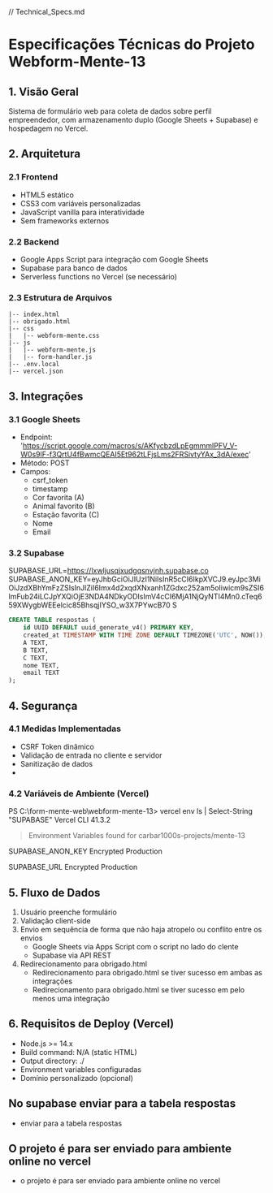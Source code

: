 // Technical_Specs.md

# Especificações Técnicas do Projeto Webform-Mente-13

## 1. Visão Geral
Sistema de formulário web para coleta de dados sobre perfil empreendedor, com armazenamento duplo (Google Sheets + Supabase) e hospedagem no Vercel.

## 2. Arquitetura

### 2.1 Frontend
- HTML5 estático
- CSS3 com variáveis personalizadas
- JavaScript vanilla para interatividade
- Sem frameworks externos

### 2.2 Backend
- Google Apps Script para integração com Google Sheets
- Supabase para banco de dados
- Serverless functions no Vercel (se necessário)

### 2.3 Estrutura de Arquivos
```
|-- index.html
|-- obrigado.html
|-- css
|   |-- webform-mente.css
|-- js
|   |-- webform-mente.js
|   |-- form-handler.js
|-- .env.local
|-- vercel.json
```

## 3. Integrações

### 3.1 Google Sheets
- Endpoint: 'https://script.google.com/macros/s/AKfycbzdLpEgmmmlPFV_V-W0s9lF-f3QrtU4fBwmcQEAI5Et962tLFjsLms2FRSivtyYAx_3dA/exec'
- Método: POST
- Campos:
  - csrf_token
  - timestamp
  - Cor favorita (A)
  - Animal favorito (B)
  - Estação favorita (C)
  - Nome
  - Email

### 3.2 Supabase

SUPABASE_URL=https://lxwljusqjxudgqsnvjnh.supabase.co
SUPABASE_ANON_KEY=eyJhbGciOiJIUzI1NiIsInR5cCI6IkpXVCJ9.eyJpc3MiOiJzdXBhYmFzZSIsInJlZiI6Imx4d2xqdXNxanh1ZGdxc252am5oIiwicm9sZSI6ImFub24iLCJpYXQiOjE3NDA4NDkyODIsImV4cCI6MjA1NjQyNTI4Mn0.cTeq659XWygbWEEelcic85BhsqjIYSO_w3X7PYwcB70
S

```sql
CREATE TABLE respostas (
    id UUID DEFAULT uuid_generate_v4() PRIMARY KEY,
    created_at TIMESTAMP WITH TIME ZONE DEFAULT TIMEZONE('UTC', NOW()),
    A TEXT,
    B TEXT,
    C TEXT,
    nome TEXT,
    email TEXT
);
```

## 4. Segurança

### 4.1 Medidas Implementadas
- CSRF Token dinâmico
- Validação de entrada no cliente e servidor
- Sanitização de dados
- 

### 4.2 Variáveis de Ambiente (Vercel)
PS C:\form-mente-web\webform-mente-13> vercel env ls | Select-String "SUPABASE"
Vercel CLI 41.3.2
> Environment Variables found for carbar1000s-projects/mente-13 

SUPABASE_ANON_KEY     Encrypted           Production          
  
SUPABASE_URL          Encrypted           Production          




## 5. Fluxo de Dados
1. Usuário preenche formulário
2. Validação client-side
3. Envio em sequência de forma que não haja atropelo ou conflito entre os envios
   - Google Sheets via Apps Script com o script no lado do clente
   - Supabase via API REST
4. Redirecionamento para obrigado.html
   - Redirecionamento para obrigado.html se tiver sucesso em ambas as integrações
   - Redirecionamento para obrigado.html se tiver sucesso em pelo menos uma integração

## 6. Requisitos de Deploy (Vercel)
- Node.js >= 14.x
- Build command: N/A (static HTML)
- Output directory: ./
- Environment variables configuradas
- Domínio personalizado (opcional)



## No supabase enviar para a tabela respostas
- enviar para a tabela respostas

## O projeto é para ser enviado para ambiente online no vercel 
- o projeto é para ser enviado para ambiente online no vercel

